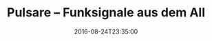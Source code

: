 ---
date: '2016-08-24T23:35:00'
talk_date: '1990-03-14T19:30:00'
talk_speakers:
  speaker1:
    name: Helmut Melsbach, Sobernheim
title: 'Pulsare – Funksignale aus dem All'
---